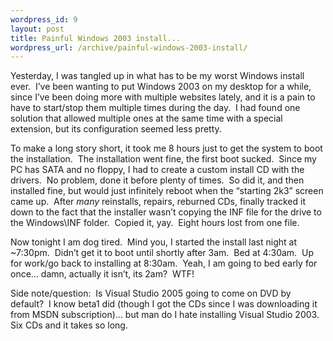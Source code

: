 ```yaml
--- 
wordpress_id: 9
layout: post
title: Painful Windows 2003 install...
wordpress_url: /archive/painful-windows-2003-install/
---
```


<p>Yesterday, I was tangled up in what has to be my worst Windows install ever.&nbsp; I&rsquo;ve been wanting to put Windows 2003 on my desktop for a while, since I&rsquo;ve been doing more with multiple websites lately, and it is a pain to have to start/stop them multiple times during the day.&nbsp; I had found one solution that allowed multiple ones at the same time with a special extension, but its configuration seemed less pretty.</p>
<p>To make a long story short, it took me 8 hours just to get the system to boot the installation.&nbsp; The installation went fine, the first boot sucked.&nbsp; Since my PC has SATA and no floppy, I had to create a custom install CD with the drivers.&nbsp; No problem, done it before plenty of times.&nbsp; So did it, and then installed fine, but would just infinitely reboot when the &ldquo;starting 2k3&rdquo; screen came up.&nbsp; After <em>many</em> reinstalls, repairs, reburned CDs, finally tracked it down to the fact that the installer wasn&rsquo;t copying the INF file for the drive to the Windows\INF folder.&nbsp; Copied it, yay.&nbsp; Eight hours lost from one file.</p>
<p>Now tonight I am dog tired.&nbsp; Mind you, I started the install last night at ~7:30pm.&nbsp; Didn&rsquo;t get it to boot until shortly after 3am.&nbsp; Bed at 4:30am.&nbsp; Up for work/go back to installing at 8:30am.&nbsp; Yeah, I am going to bed early for once&hellip; damn, actually it isn&rsquo;t, its 2am?&nbsp; WTF!</p>
<p>Side note/question:&nbsp; Is Visual Studio 2005 going to come on DVD by default?&nbsp; I know beta1 did (though I got the CDs since I was downloading it from MSDN subscription)&hellip; but man do I hate installing Visual Studio 2003.&nbsp; Six CDs and it takes so long.</p>
         
